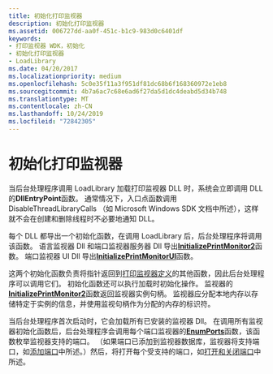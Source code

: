 ```yaml
---
title: 初始化打印监视器
description: 初始化打印监视器
ms.assetid: 006727dd-aa0f-451c-b1c9-983d0c6401df
keywords:
- 打印监视器 WDK，初始化
- 初始化打印监视器
- LoadLibrary
ms.date: 04/20/2017
ms.localizationpriority: medium
ms.openlocfilehash: 5c0e35f11a3f951df81dc68b6f168360972e1eb8
ms.sourcegitcommit: 4b7a6ac7c68e6ad6f27da5d1dc4deabd5d34b748
ms.translationtype: MT
ms.contentlocale: zh-CN
ms.lasthandoff: 10/24/2019
ms.locfileid: "72842305"
---
```

# <a name="initializing-a-print-monitor"></a>初始化打印监视器





当后台处理程序调用 LoadLibrary 加载打印监视器 DLL 时，系统会立即调用 DLL 的**DllEntryPoint**函数。 通常情况下，入口点函数调用 DisableThreadLibraryCalls （如 Microsoft Windows SDK 文档中所述），这样就不会在创建和删除线程时不必要地通知 DLL。

每个 DLL 都导出一个初始化函数，在调用 LoadLibrary 后，后台处理程序将调用该函数。 语言监视器 Dll 和端口监视器服务器 Dll 导出[**InitializePrintMonitor2**](https://docs.microsoft.com/windows-hardware/drivers/ddi/winsplp/nf-winsplp-initializeprintmonitor2)函数。 端口监视器 UI Dll 导出[**InitializePrintMonitorUI**](https://docs.microsoft.com/windows-hardware/drivers/ddi/winsplp/nf-winsplp-initializeprintmonitorui)函数。

这两个初始化函数负责将指针返回到[打印监视器定义](functions-defined-by-print-monitors.md)的其他函数，因此后台处理程序可以调用它们。 初始化函数还可以执行加载时初始化操作。 监视器的[**InitializePrintMonitor2**](https://docs.microsoft.com/windows-hardware/drivers/ddi/winsplp/nf-winsplp-initializeprintmonitor2)函数返回监视器实例句柄。 监视器应分配本地内存以存储特定于实例的信息，并使用监视句柄作为分配的内存的标识符。

当后台处理程序首次启动时，它会加载所有已安装的监视器 Dll。 在调用所有监视器初始化函数后，后台处理程序会调用每个端口监视器的[**EnumPorts**](https://docs.microsoft.com/previous-versions/ff548754(v=vs.85))函数，该函数枚举监视器支持的端口。 （如果端口已添加到监视器数据库，监视器将支持端口，如[添加端口](adding-a-port.md)中所述。）然后，将打开每个受支持的端口，如[打开和关闭端口](opening-and-closing-a-port.md)中所述。

 

 




